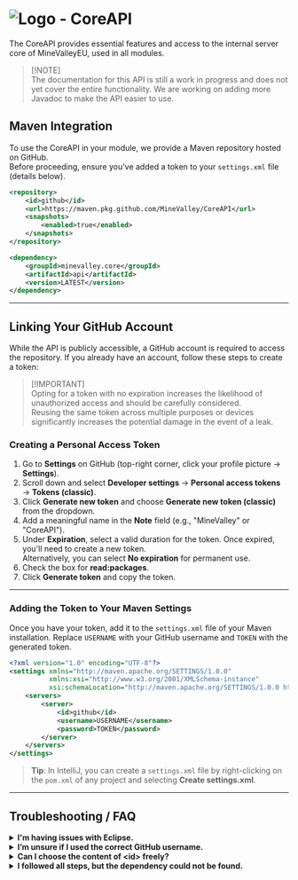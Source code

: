 # ![Logo](https://cdn.minevalley.eu/branding/logo_64px_cropped.png) - CoreAPI

The CoreAPI provides essential features and access to the internal server core of MineValleyEU, used in all modules.

> [!NOTE]\
> The documentation for this API is still a work in progress and does not yet cover the entire functionality. We are working on adding more Javadoc to make the API easier to use.

## Maven Integration

To use the CoreAPI in your module, we provide a Maven repository hosted on GitHub.  
Before proceeding, ensure you’ve added a token to your `settings.xml` file (details below).

```xml
<repository>
    <id>github</id>
    <url>https://maven.pkg.github.com/MineValley/CoreAPI</url>
    <snapshots>
        <enabled>true</enabled>
    </snapshots>
</repository>
```

```xml
<dependency>
    <groupId>minevalley.core</groupId>
    <artifactId>api</artifactId>
    <version>LATEST</version>
</dependency>
```

---

## Linking Your GitHub Account

While the API is publicly accessible, a GitHub account is required to access the repository. If you already have an account, follow these steps to create a token:


> [!IMPORTANT]\
> Opting for a token with no expiration increases the likelihood of unauthorized access and should be carefully considered.\
> Reusing the same token across multiple purposes or devices significantly increases the potential damage in the event of a leak.

### Creating a Personal Access Token

1. Go to **Settings** on GitHub (top-right corner, click your profile picture → **Settings**).
2. Scroll down and select **Developer settings** → **Personal access tokens** → **Tokens (classic)**.
3. Click **Generate new token** and choose **Generate new token (classic)** from the dropdown.
4. Add a meaningful name in the **Note** field (e.g., "MineValley" or "CoreAPI").
5. Under **Expiration**, select a valid duration for the token. Once expired, you'll need to create a new token.  
   Alternatively, you can select **No expiration** for permanent use.
6. Check the box for **read:packages**.
7. Click **Generate token** and copy the token.

---

### Adding the Token to Your Maven Settings

Once you have your token, add it to the `settings.xml` file of your Maven installation. Replace `USERNAME` with your GitHub username and `TOKEN` with the generated token.
```xml
<?xml version="1.0" encoding="UTF-8"?>
<settings xmlns="http://maven.apache.org/SETTINGS/1.0.0"
          xmlns:xsi="http://www.w3.org/2001/XMLSchema-instance"
          xsi:schemaLocation="http://maven.apache.org/SETTINGS/1.0.0 http://maven.apache.org/xsd/settings-1.0.0.xsd">
    <servers>
        <server>
            <id>github</id>
            <username>USERNAME</username>
            <password>TOKEN</password>
        </server>
    </servers>
</settings>
```
> **Tip**: In IntelliJ, you can create a `settings.xml` file by right-clicking on the `pom.xml` of any project and selecting **Create settings.xml**.

---

## Troubleshooting / FAQ

<details>
<summary><strong>I'm having issues with Eclipse.</strong></summary>
Consider switching to IntelliJ for better compatibility.
</details>

<details>
<summary><strong>I’m unsure if I used the correct GitHub username.</strong></summary>
You can find your GitHub username on your profile page. If in doubt, try logging in with your username. If it works, it’s correct.
</details>

<details>
<summary><strong>Can I choose the content of &lt;id&gt; freely?</strong></summary>
Yes, the content of `&lt;id&gt;` in both the `settings.xml` and `pom.xml` files can be freely chosen, but it must be identical in both files.
</details>

<details>
<summary><strong>I followed all steps, but the dependency could not be found.</strong></summary>
1. Click **Maven** in the right-hand sidebar.  
2. Press the **Reload All Maven Projects** button (top-left).  
3. If the problem persists, go to **File** → **Invalidate Caches ...** → **Invalidate and Restart**.
</details>
